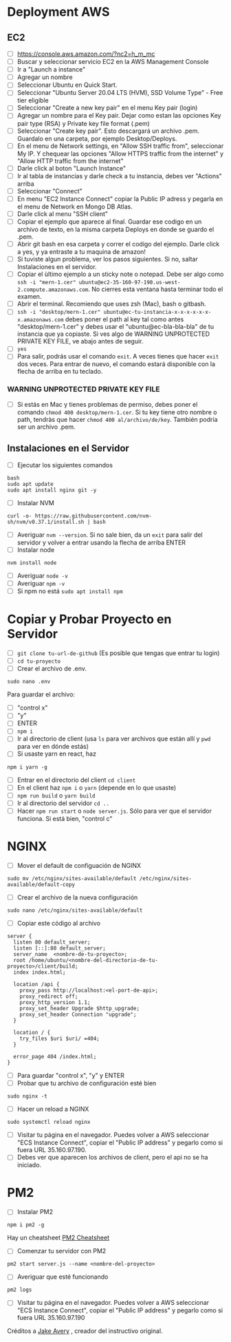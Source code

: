 # Deployment AWS

## EC2

-   [ ] https://console.aws.amazon.com/?nc2=h_m_mc
-   [ ] Buscar y seleccionar servicio EC2 en la AWS Management Console
-   [ ] Ir a "Launch a instance"
-   [ ] Agregar un nombre
-   [ ] Seleccionar Ubuntu en Quick Start.
-   [ ] Seleccionar "Ubuntu Server 20.04 LTS (HVM), SSD Volume Type" - Free tier eligible
-   [ ] Seleccionar "Create a new key pair" en el menu Key pair (login)
-   [ ] Agregar un nombre para el Key pair. Dejar como estan las opciones Key pair type (RSA) y Private key file format (.pem)
-   [ ] Seleccionar "Create key pair". Esto descargará un archivo .pem. Guardalo en una carpeta, por ejemplo Desktop/Deploys.
-   [ ] En el menu de Network settings, en "Allow SSH traffic from", seleccionar My IP. Y chequear las opciones "Allow HTTPS traffic from the internet" y "Allow HTTP traffic from the internet"
-   [ ] Darle click al boton "Launch Instance"
-   [ ] Ir al tabla de instancias y darle check a tu instancia, debes ver "Actions" arriba
-   [ ] Seleccionar "Connect"
-   [ ] En menu "EC2 Instance Connect" copiar la Public IP adress y pegarla en el menu de Network en Mongo DB Atlas.
-   [ ] Darle click al menu "SSH client"
-   [ ] Copiar el ejemplo que aparece al final. Guardar ese codigo en un archivo de texto, en la misma carpeta Deploys en donde se guardo el .pem.
-   [ ] Abrir git bash en esa carpeta y correr el codigo del ejemplo. Darle click a yes, y ya entraste a tu maquina de amazon!
-   [ ] Si tuviste algun problema, ver los pasos siguientes. Si no, saltar Instalaciones en el servidor.
-   [ ] Copiar el ùltimo ejemplo a un sticky note o notepad. Debe ser algo como `ssh -i "mern-1.cer" ubuntu@ec2-35-160-97-190.us-west-2.compute.amazonaws.com`. No cierres esta ventana hasta terminar todo el examen.
-   [ ] Abrir el terminal. Recomiendo que uses zsh (Mac), bash o gitbash.
-   [ ] `ssh -i "desktop/mern-1.cer" ubuntu@ec-tu-instancia-x-x-x-x-x-x-x.amazonaws.com` debes poner el path al key tal como antes "desktop/mern-1.cer" y debes usar el "ubuntu@ec-bla-bla-bla" de tu instancia que ya copiaste. Si ves algo de WARNING UNPROTECTED PRIVATE KEY FILE, ve abajo antes de seguir.
-   [ ] `yes`
-   [ ] Para salir, podrás usar el comando `exit`. A veces tienes que hacer `exit` dos veces. Para entrar de nuevo, el comando estará disponible con la flecha de arriba en tu teclado.

### WARNING UNPROTECTED PRIVATE KEY FILE
- [ ] Si estás en Mac y tienes problemas de permiso, debes poner el comando `chmod 400 desktop/mern-1.cer`. Si tu key tiene otro nombre o path, tendràs que hacer `chmod 400 al/archivo/de/key`. También podría ser un archivo .pem.

## Instalaciones en el Servidor

-   [ ] Ejecutar los siguientes comandos

```
bash
sudo apt update
sudo apt install nginx git -y
```

-   [ ] Instalar NVM

```
curl -o- https://raw.githubusercontent.com/nvm-sh/nvm/v0.37.1/install.sh | bash
```

-   [ ] Averiguar `nvm --version`. Si no sale bien, da un `exit` para salir del servidor y volver a entrar usando la flecha de arriba ENTER
-   [ ] Instalar node

```
nvm install node
```

-   [ ] Averiguar `node -v`
-   [ ] Averiguar `npm -v`
-   [ ] Si npm no está `sudo apt install npm`

# Copiar y Probar Proyecto en Servidor

-   [ ] `git clone tu-url-de-github` (Es posible que tengas que entrar tu login)
-   [ ] `cd tu-proyecto`
-   [ ] Crear el archivo de .env.

```
sudo nano .env
```

Para guardar el archivo:

-   [ ] "control x"
-   [ ] "y"
-   [ ] ENTER
-   [ ] `npm i`
-   [ ] Ir al directorio de client (usa `ls` para ver archivos que están allí y `pwd` para ver en dónde estás)
-   [ ] Si usaste yarn en react, haz

```
npm i yarn -g
```

-   [ ] Entrar en el directorio del client `cd client`
-   [ ] En el client haz `npm i` o `yarn` (depende en lo que usaste)
-   [ ] `npm run build` o `yarn build`
-   [ ] Ir al directorio del servidor `cd ..`
-   [ ] Hacer `npm run start` o `node server.js`. Sólo para ver que el servidor funciona. Si está bien, "control c"

# NGINX

-   [ ] Mover el default de configuación de NGINX

```
sudo mv /etc/nginx/sites-available/default /etc/nginx/sites-available/default-copy
```

-   [ ] Crear el archivo de la nueva configuración

```
sudo nano /etc/nginx/sites-available/default
```

-   [ ] Copiar este código al archivo

```
server {
  listen 80 default_server;
  listen [::]:80 default_server;
  server_name  <nombre-de-tu-proyecto>;
  root /home/ubuntu/<nombre-del-directorio-de-tu-proyecto>/client/build;
  index index.html;

  location /api {
    proxy_pass http://localhost:<el-port-de-api>;
    proxy_redirect off;
    proxy_http_version 1.1;
    proxy_set_header Upgrade $http_upgrade;
    proxy_set_header Connection "upgrade";
  }

  location / {
    try_files $uri $uri/ =404;
  }

  error_page 404 /index.html;
}
```

-   [ ] Para guardar "control x", "y" y ENTER
-   [ ] Probar que tu archivo de configuración esté bien

```
sudo nginx -t
```

-   [ ] Hacer un reload a NGINX

```
sudo systemctl reload nginx
```

-   [ ] Visitar tu página en el navegador. Puedes volver a AWS seleccionar "ECS Instance Connect", copiar el "Public IP address" y pegarlo como si fuera URL 35.160.97.190.
-   [ ] Debes ver que aparecen los archivos de client, pero el api no se ha iniciado.

# PM2

-   [ ] Instalar PM2

```
npm i pm2 -g
```

Hay un cheatsheet [PM2 Cheatsheet](https://devhints.io/pm2)

-   [ ] Comenzar tu servidor con PM2

```
pm2 start server.js --name <nombre-del-proyecto>
```

-   [ ] Averiguar que esté funcionando

```
pm2 logs
```

-   [ ] Visitar tu página en el navegador. Puedes volver a AWS seleccionar "ECS Instance Connect", copiar el "Public IP address" y pegarlo como si fuera URL 35.160.97.190

Créditos a [Jake Avery](https://github.com/JakeAve/MERN-03-2021/blob/main/deployment/deployment-aws.md) , creador del instructivo original.